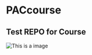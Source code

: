# PACcourse
## Test REPO for Course
![This is a image](https://myoctocat.com/assets/images/base-octocat.svg)
